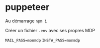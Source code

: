 # puppeteer

Au démarrage `npm i`

Créer un fichier `.env` avec ses propres MDP

`MAIL_PASS=monmdp`
`INSTA_PASS=monmdp`
